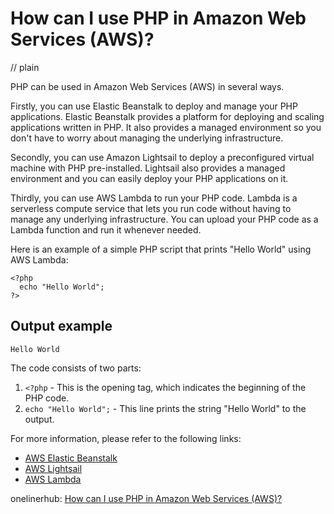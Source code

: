# How can I use PHP in Amazon Web Services (AWS)?
// plain

PHP can be used in Amazon Web Services (AWS) in several ways.

Firstly, you can use Elastic Beanstalk to deploy and manage your PHP applications. Elastic Beanstalk provides a platform for deploying and scaling applications written in PHP. It also provides a managed environment so you don't have to worry about managing the underlying infrastructure.

Secondly, you can use Amazon Lightsail to deploy a preconfigured virtual machine with PHP pre-installed. Lightsail also provides a managed environment and you can easily deploy your PHP applications on it.

Thirdly, you can use AWS Lambda to run your PHP code. Lambda is a serverless compute service that lets you run code without having to manage any underlying infrastructure. You can upload your PHP code as a Lambda function and run it whenever needed.

Here is an example of a simple PHP script that prints "Hello World" using AWS Lambda:

```
<?php
  echo "Hello World";
?>
```
## Output example
 `Hello World`

The code consists of two parts:
1. `<?php` - This is the opening tag, which indicates the beginning of the PHP code.
2. `echo "Hello World";` - This line prints the string "Hello World" to the output.

For more information, please refer to the following links:
- [AWS Elastic Beanstalk](https://aws.amazon.com/elasticbeanstalk/)
- [AWS Lightsail](https://aws.amazon.com/lightsail/)
- [AWS Lambda](https://aws.amazon.com/lambda/)

onelinerhub: [How can I use PHP in Amazon Web Services (AWS)?](https://onelinerhub.com/php-aws/how-can-i-use-php-in-amazon-web-services--aws-)